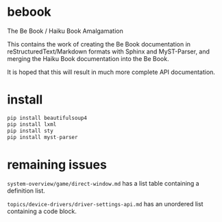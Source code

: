 # bebook
The Be Book / Haiku Book Amalgamation

This contains the work of creating the Be Book documentation in reStructuredText/Markdown
formats with Sphinx and MyST-Parser, and merging the Haiku Book documentation into the Be Book.

It is hoped that this will result in much more complete API documentation.

# install

``` py
pip install beautifulsoup4
pip install lxml
pip install sty
pip install myst-parser
```

# remaining issues

`system-overview/game/direct-window.md` has a list table containing a definition list.

`topics/device-drivers/driver-settings-api.md` has an unordered list containing a code block.
